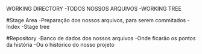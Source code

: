 WORKING DIRECTORY
-TODOS NOSSOS ARQUIVOS
-WORKING TREE

#Stage Area
-Preparação dos nossos arquivos, para serem commitados
-Index
-Stage tree

#Repository
-Banco de dados dos nossos arquivos
-Onde ficarão os pontos da história
-Ou o histórico do nosso projeto
